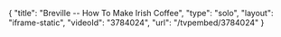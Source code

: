 {
    "title": "Breville -- How To Make Irish Coffee",
    "type": "solo",
    "layout": "iframe-static",
    "videoId": "3784024",
    "url": "\/tvpembed\/3784024"
}